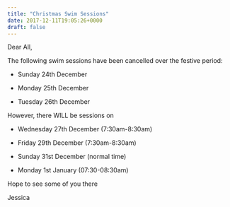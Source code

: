 ```yaml
---
title: "Christmas Swim Sessions"
date: 2017-12-11T19:05:26+0000
draft: false
---
```

Dear All,


The following swim sessions have been cancelled over the festive period:




- Sunday 24th December

- Monday 25th December

- Tuesday 26th December


However, there WILL be sessions on




- Wednesday 27th December (7:30am-8:30am)

- Friday 29th December (7:30am-8:30am)

- Sunday 31st December (normal time)

- Monday 1st January (07:30-08:30am)


Hope to see some of you there



Jessica

